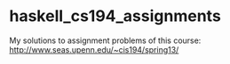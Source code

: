 # haskell_cs194_assignments
My solutions to assignment problems of this course: http://www.seas.upenn.edu/~cis194/spring13/
